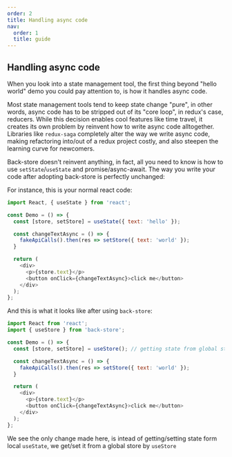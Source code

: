 ```yaml
---
order: 2
title: Handling async code
nav:
  order: 1
  title: guide
---
```


## Handling async code

When you look into a state management tool, the first thing beyond "hello world" demo you could pay attention to, is how it handles async code.

Most state management tools tend to keep state change "pure", in other words, async code has to be stripped out of its "core loop", in redux's case, reducers. While this decision enables cool features like time travel, it creates its own problem by reinvent how to write async code alltogether. Libraries like `redux-saga` completely alter the way we write async code, making refactoring into/out of a redux project costly, and also steepen the learning curve for newcomers.

Back-store doesn't reinvent anything, in fact, all you need to know is how to use `setState`/`useState` and promise/async-await. The way you write your code after adopting back-store is perfectly unchanged:

For instance, this is your normal react code:

```js
import React, { useState } from 'react';

const Demo = () => {
  const [store, setStore] = useState({ text: 'hello' });

  const changeTextAsync = () => {
    fakeApiCalls().then(res => setStore({ text: 'world' });
  }

  return (
    <div>
      <p>{store.text}</p>
      <button onClick={changeTextAsync}>click me</button>
    </div>
  );
};
```

And this is what it looks like after using `back-store`:

```js
import React from 'react';
import { useStore } from 'back-store';

const Demo = () => {
  const [store, setStore] = useStore(); // getting state from global store instead of local

  const changeTextAsync = () => {
    fakeApiCalls().then(res => setStore({ text: 'world' });
  }

  return (
    <div>
      <p>{store.text}</p>
      <button onClick={changeTextAsync}>click me</button>
    </div>
  );
};
```

We see the only change made here, is intead of getting/setting state form local `useState`, we get/set it from a global store by `useStore`
